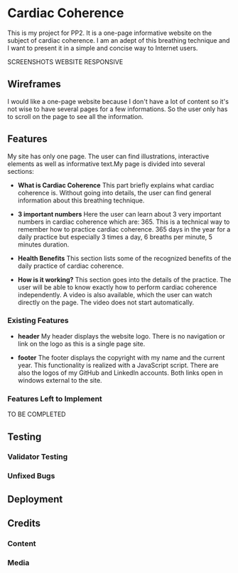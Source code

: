 # Cardiac Coherence
This is my project for PP2. It is a one-page informative website on the subject of cardiac coherence. I am an adept of this breathing technique and I want to present it in a simple and concise way to Internet users.

SCREENSHOTS WEBSITE RESPONSIVE

## Wireframes
I would like a one-page website because I don't have a lot of content so it's not wise to have several pages for a few informations. So the user only has to scroll on the page to see all the information. 

## Features

My site has only one page. The user can find illustrations, interactive elements as well as informative text.My page is divided into several sections:

- __What is Cardiac Coherence__
This part briefly explains what cardiac coherence is. Without going into details, the user can find general information about this breathing technique.

- __3 important numbers__
Here the user can learn about 3 very important numbers in cardiac coherence which are: 365. This is a technical way to remember how to practice cardiac coherence. 365 days in the year for a daily practice but especially 3 times a day, 6 breaths per minute, 5 minutes duration. 

- __Health Benefits__
This section lists some of the recognized benefits of the daily practice of cardiac coherence.

- __How is it working?__
This section goes into the details of the practice. The user will be able to know exactly how to perform cardiac coherence independently. A video is also available, which the user can watch directly on the page. The video does not start automatically. 

### Existing Features

- __header__
My header displays the website logo. There is no navigation or link on the logo as this is a single page site.

- __footer__
The footer displays the copyright with my name and the current year. This functionality is realized with a JavaScript script.
There are also the logos of my GitHub and LinkedIn accounts. Both links open in windows external to the site.

### Features Left to Implement
TO BE COMPLETED

## Testing


### Validator Testing

### Unfixed Bugs

## Deployment

## Credits

### Content

### Media